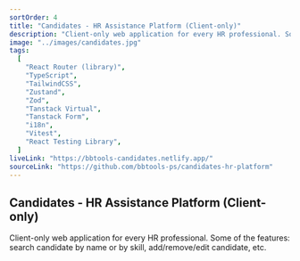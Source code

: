 ```yaml
---
sortOrder: 4
title: "Candidates - HR Assistance Platform (Client-only)"
description: "Client-only web application for every HR professional. Some of the features include the ability to search for candidates by name or skill, add new candidates, edit or remove existing ones, and mark candidates as favorites."
image: "../images/candidates.jpg"
tags:
  [
    "React Router (library)",
    "TypeScript",
    "TailwindCSS",
    "Zustand",
    "Zod",
    "Tanstack Virtual",
    "Tanstack Form",
    "i18n",
    "Vitest",
    "React Testing Library",
  ]
liveLink: "https://bbtools-candidates.netlify.app/"
sourceLink: "https://github.com/bbtools-ps/candidates-hr-platform"
---
```


## Candidates - HR Assistance Platform (Client-only)

Client-only web application for every HR professional. Some of the features: search candidate by name or by skill, add/remove/edit candidate, etc.
